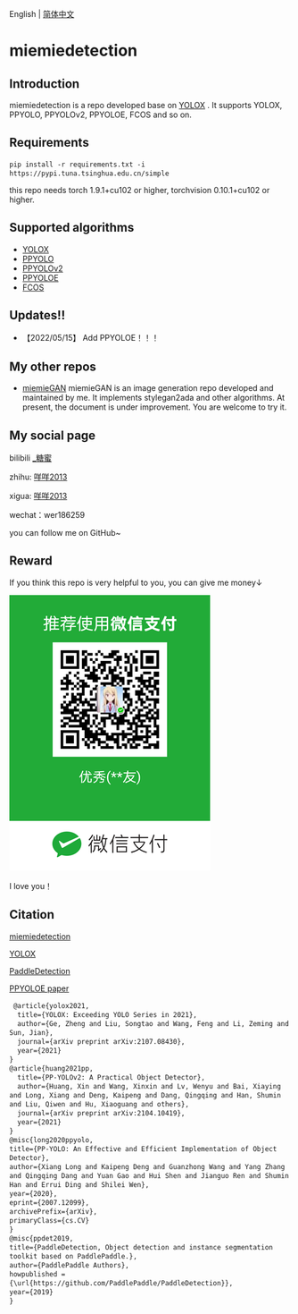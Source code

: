 English | [简体中文](README.md)

# miemiedetection

## Introduction
miemiedetection is a repo developed base on [YOLOX](https://github.com/Megvii-BaseDetection/YOLOX) . It supports YOLOX, PPYOLO, PPYOLOv2, PPYOLOE, FCOS and so on.

## Requirements

```
pip install -r requirements.txt -i https://pypi.tuna.tsinghua.edu.cn/simple
```
this repo needs torch 1.9.1+cu102 or higher, torchvision 0.10.1+cu102 or higher.

## Supported algorithms

- [YOLOX](docs/README_YOLOX.md)
- [PPYOLO](docs/README_PPYOLO.md)
- [PPYOLOv2](docs/README_PPYOLO.md)
- [PPYOLOE](docs/README_PPYOLO.md)
- [FCOS](docs/README_FCOS.md)

## Updates!!
* 【2022/05/15】 Add PPYOLOE！！！


## My other repos

- [miemieGAN](https://github.com/miemie2013/miemieGAN) miemieGAN is an image generation repo developed and maintained by me. It implements stylegan2ada and other algorithms. At present, the document is under improvement. You are welcome to try it.


## My social page

bilibili [_糖蜜](https://space.bilibili.com/646843384)

zhihu: [咩咩2013](https://www.zhihu.com/people/mie-mie-2013)

xigua: [咩咩2013](https://www.ixigua.com/home/2088721227199148/?list_entrance=search)

wechat：wer186259

you can follow me on GitHub~


## Reward

If you think this repo is very helpful to you, you can give me money↓

![Example 0](weixin/sk.png)

I love you！


## Citation

[miemiedetection](https://github.com/miemie2013/miemiedetection)

[YOLOX](https://github.com/Megvii-BaseDetection/YOLOX)

[PaddleDetection](https://github.com/PaddlePaddle/PaddleDetection)

[PPYOLOE paper](https://arxiv.org/pdf/2203.16250.pdf)

```
 @article{yolox2021,
  title={YOLOX: Exceeding YOLO Series in 2021},
  author={Ge, Zheng and Liu, Songtao and Wang, Feng and Li, Zeming and Sun, Jian},
  journal={arXiv preprint arXiv:2107.08430},
  year={2021}
}
@article{huang2021pp,
  title={PP-YOLOv2: A Practical Object Detector},
  author={Huang, Xin and Wang, Xinxin and Lv, Wenyu and Bai, Xiaying and Long, Xiang and Deng, Kaipeng and Dang, Qingqing and Han, Shumin and Liu, Qiwen and Hu, Xiaoguang and others},
  journal={arXiv preprint arXiv:2104.10419},
  year={2021}
}
@misc{long2020ppyolo,
title={PP-YOLO: An Effective and Efficient Implementation of Object Detector},
author={Xiang Long and Kaipeng Deng and Guanzhong Wang and Yang Zhang and Qingqing Dang and Yuan Gao and Hui Shen and Jianguo Ren and Shumin Han and Errui Ding and Shilei Wen},
year={2020},
eprint={2007.12099},
archivePrefix={arXiv},
primaryClass={cs.CV}
}
@misc{ppdet2019,
title={PaddleDetection, Object detection and instance segmentation toolkit based on PaddlePaddle.},
author={PaddlePaddle Authors},
howpublished = {\url{https://github.com/PaddlePaddle/PaddleDetection}},
year={2019}
}
```



